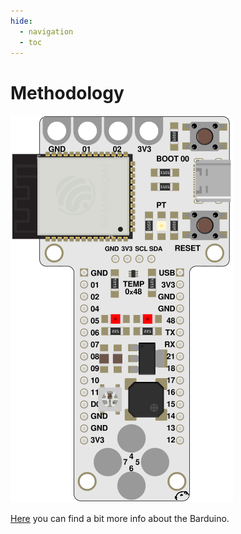 ```yaml
---
hide:
  - navigation
  - toc
---
```


# Methodology

![barduino](images/Barduino4board.svg)

[Here](https://fablabbcn-projects.gitlab.io/electronics/barduino-docs/) you can find a bit more info about the Barduino.